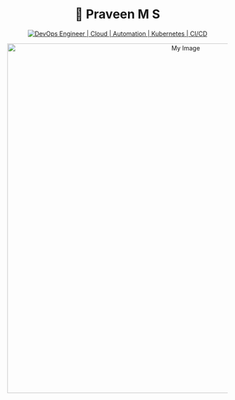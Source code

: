 # <div align="center">🚀 **Praveen M S**</div>

<div align="center">
  
[![DevOps Engineer | Cloud | Automation | Kubernetes | CI/CD](https://img.shields.io/badge/DevOps_Engineer_%7C_Cloud_%7C_Automation_%7C_Kubernetes_%7C_CI/CD-0A0A0A?style=for-the-badge&logo=devops&logoColor=white)](https://link.notharshhaa.site)
<div align="center">
  <img src="https://postimg.cc/JtJPQhcF.png" alt="My Image" width="800px"/>
</div>


</div>
